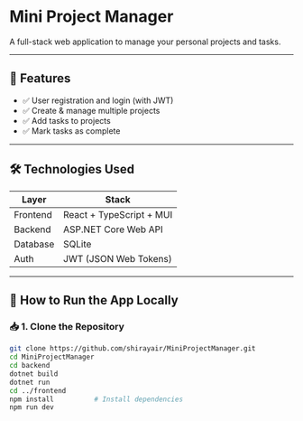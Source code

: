 # Mini Project Manager

A full-stack web application to manage your personal projects and tasks.

---

## 🧩 Features

- ✅ User registration and login (with JWT)
- ✅ Create & manage multiple projects
- ✅ Add tasks to projects
- ✅ Mark tasks as complete
---

## 🛠️ Technologies Used

| Layer     | Stack                        |
|-----------|------------------------------|
| Frontend  | React + TypeScript + MUI     |
| Backend   | ASP.NET Core Web API         |
| Database  | SQLite                       |
| Auth      | JWT (JSON Web Tokens)        |

---

## 🚀 How to Run the App Locally

### 📥 1. Clone the Repository

```bash
git clone https://github.com/shirayair/MiniProjectManager.git
cd MiniProjectManager
cd backend
dotnet build        
dotnet run
cd ../frontend
npm install          # Install dependencies
npm run dev          

